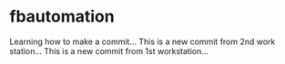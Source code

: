 # fbautomation
Learning how to make a commit...
This is a new commit from 2nd work station...
This is a new commit from 1st workstation...
